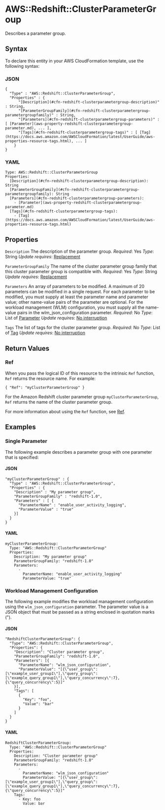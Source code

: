 # AWS::Redshift::ClusterParameterGroup<a name="aws-resource-redshift-clusterparametergroup"></a>

Describes a parameter group\.

## Syntax<a name="aws-resource-redshift-clusterparametergroup-syntax"></a>

To declare this entity in your AWS CloudFormation template, use the following syntax:

### JSON<a name="aws-resource-redshift-clusterparametergroup-syntax.json"></a>

```
{
  "Type" : "AWS::Redshift::ClusterParameterGroup",
  "Properties" : {
      "[Description](#cfn-redshift-clusterparametergroup-description)" : String,
      "[ParameterGroupFamily](#cfn-redshift-clusterparametergroup-parametergroupfamily)" : String,
      "[Parameters](#cfn-redshift-clusterparametergroup-parameters)" : [ [Parameter](aws-property-redshift-clusterparametergroup-parameter.md), ... ],
      "[Tags](#cfn-redshift-clusterparametergroup-tags)" : [ [Tag](https://docs.aws.amazon.com/AWSCloudFormation/latest/UserGuide/aws-properties-resource-tags.html), ... ]
    }
}
```

### YAML<a name="aws-resource-redshift-clusterparametergroup-syntax.yaml"></a>

```
Type: AWS::Redshift::ClusterParameterGroup
Properties:
  [Description](#cfn-redshift-clusterparametergroup-description): String
  [ParameterGroupFamily](#cfn-redshift-clusterparametergroup-parametergroupfamily): String
  [Parameters](#cfn-redshift-clusterparametergroup-parameters):
    - [Parameter](aws-property-redshift-clusterparametergroup-parameter.md)
  [Tags](#cfn-redshift-clusterparametergroup-tags):
    - [Tag](https://docs.aws.amazon.com/AWSCloudFormation/latest/UserGuide/aws-properties-resource-tags.html)
```

## Properties<a name="aws-resource-redshift-clusterparametergroup-properties"></a>

`Description`  <a name="cfn-redshift-clusterparametergroup-description"></a>
The description of the parameter group\.
*Required*: Yes
*Type*: String
*Update requires*: [Replacement](https://docs.aws.amazon.com/AWSCloudFormation/latest/UserGuide/using-cfn-updating-stacks-update-behaviors.html#update-replacement)

`ParameterGroupFamily`  <a name="cfn-redshift-clusterparametergroup-parametergroupfamily"></a>
The name of the cluster parameter group family that this cluster parameter group is compatible with\.
*Required*: Yes
*Type*: String
*Update requires*: [Replacement](https://docs.aws.amazon.com/AWSCloudFormation/latest/UserGuide/using-cfn-updating-stacks-update-behaviors.html#update-replacement)

`Parameters`  <a name="cfn-redshift-clusterparametergroup-parameters"></a>
An array of parameters to be modified\. A maximum of 20 parameters can be modified in a single request\.
For each parameter to be modified, you must supply at least the parameter name and parameter value; other name\-value pairs of the parameter are optional\.
For the workload management \(WLM\) configuration, you must supply all the name\-value pairs in the wlm\_json\_configuration parameter\.
*Required*: No
*Type*: List of [Parameter](aws-property-redshift-clusterparametergroup-parameter.md)
*Update requires*: [No interruption](https://docs.aws.amazon.com/AWSCloudFormation/latest/UserGuide/using-cfn-updating-stacks-update-behaviors.html#update-no-interrupt)

`Tags`  <a name="cfn-redshift-clusterparametergroup-tags"></a>
The list of tags for the cluster parameter group\.
*Required*: No
*Type*: List of [Tag](https://docs.aws.amazon.com/AWSCloudFormation/latest/UserGuide/aws-properties-resource-tags.html)
*Update requires*: [No interruption](https://docs.aws.amazon.com/AWSCloudFormation/latest/UserGuide/using-cfn-updating-stacks-update-behaviors.html#update-no-interrupt)

## Return Values<a name="aws-resource-redshift-clusterparametergroup-return-values"></a>

### Ref<a name="aws-resource-redshift-clusterparametergroup-return-values-ref"></a>

 When you pass the logical ID of this resource to the intrinsic `Ref` function, `Ref` returns the resource name\. For example:

 `{ "Ref": "myClusterParameterGroup" }`

For the Amazon Redshift cluster parameter group `myClusterParameterGroup`, `Ref` returns the name of the cluster parameter group\.

For more information about using the `Ref` function, see [Ref](https://docs.aws.amazon.com/AWSCloudFormation/latest/UserGuide/intrinsic-function-reference-ref.html)\.

## Examples<a name="aws-resource-redshift-clusterparametergroup--examples"></a>

### Single Parameter<a name="aws-resource-redshift-clusterparametergroup--examples--Single_Parameter"></a>

The following example describes a parameter group with one parameter that is specified:

#### JSON<a name="aws-resource-redshift-clusterparametergroup--examples--Single_Parameter--json"></a>

```
"myClusterParameterGroup" : {
  "Type" : "AWS::Redshift::ClusterParameterGroup",
  "Properties" : {
    "Description" : "My parameter group",
    "ParameterGroupFamily" : "redshift-1.0",
    "Parameters" : [ {
      "ParameterName" : "enable_user_activity_logging",
      "ParameterValue" : "true"
    }]
  }
}
```

#### YAML<a name="aws-resource-redshift-clusterparametergroup--examples--Single_Parameter--yaml"></a>

```
myClusterParameterGroup:
  Type: "AWS::Redshift::ClusterParameterGroup"
  Properties:
    Description: "My parameter group"
    ParameterGroupFamily: "redshift-1.0"
    Parameters:
      -
        ParameterName: "enable_user_activity_logging"
        ParameterValue: "true"
```

### Workload Management Configuration<a name="aws-resource-redshift-clusterparametergroup--examples--Workload_Management_Configuration"></a>

The following example modifies the workload management configuration using the `wlm_json_configuration` parameter\. The parameter value is a JSON object that must be passed as a string enclosed in quotation marks \("\)\.

#### JSON<a name="aws-resource-redshift-clusterparametergroup--examples--Workload_Management_Configuration--json"></a>

```
"RedshiftClusterParameterGroup": {
  "Type": "AWS::Redshift::ClusterParameterGroup",
  "Properties": {
    "Description": "Cluster parameter group",
    "ParameterGroupFamily": "redshift-1.0",
    "Parameters": [{
      "ParameterName": "wlm_json_configuration",
      "ParameterValue": "[{\"user_group\":[\"example_user_group1\"],\"query_group\":[\"example_query_group1\"],\"query_concurrency\":7},{\"query_concurrency\":5}]"
    }],
    "Tags": [
      {
        "Key": "foo",
        "Value": "bar"
      }
    ]
  }
}
```

#### YAML<a name="aws-resource-redshift-clusterparametergroup--examples--Workload_Management_Configuration--yaml"></a>

```
RedshiftClusterParameterGroup:
  Type: "AWS::Redshift::ClusterParameterGroup"
  Properties:
    Description: "Cluster parameter group"
    ParameterGroupFamily: "redshift-1.0"
    Parameters:
      -
        ParameterName: "wlm_json_configuration"
        ParameterValue: "[{\"user_group\":[\"example_user_group1\"],\"query_group\":[\"example_query_group1\"],\"query_concurrency\":7},{\"query_concurrency\":5}]"
    Tags:
      - Key: foo
        Value: bar
```
